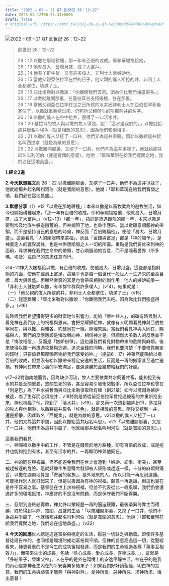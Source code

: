 ```yaml
---
title: "2022 – 09 – 21 QT 創世記 26：12~22"
date: 2025-04-12T00:25:34+0800
draft: false
# original_url: https://cmtc.tw/2022-09-21-qt-%e5%89%b5%e4%b8%96%e8%a8%98-26%ef%bc%9a1222
---
```


![2022 – 09 – 21 QT 創世記 26：12~22](/images/qt.jpg  "2022 – 09 – 21 QT 創世記 26：12~22")

> 創世記 26：12~22
>
> 26：12 以撒在那地耕種，那一年有百倍的收成。耶和華賜福給他，  
> 26：13 他就昌大，日增月盛，成了大富戶。  
> 26：14 他有羊群牛群，又有許多僕人，非利士人就嫉妒他。  
> 26：15 當他父親亞伯拉罕在世的日子，他父親的僕人所挖的井，非利士人全都塞住，填滿了土。  
> 26：16 亞比米勒對以撒說：「你離開我們去吧。因為你比我們強盛得多。」  
> 26：17 以撒就離開那裏，在基拉耳谷支搭帳棚，住在那裏。  
> 26：18 當他父親亞伯拉罕在世之日所挖的水井因非利士人在亞伯拉罕死後塞住了，以撒就重新挖出來，仍照他父親所叫的叫那些井的名字。  
> 26：19 以撒的僕人在谷中挖井，便得了一口活水井。  
> 26：20 基拉耳的牧人與以撒的牧人爭競，說：「這水是我們的。」以撒就給那井起名叫埃色（就是相敵的意思），因為他們和他相爭。  
> 26：21 以撒的僕人又挖了一口井，他們又為這井爭競，因此以撒給這井起名叫西提拿（就是為敵的意思）。  
> 26：22 以撒離開那裏，又挖了一口井，他們不為這井爭競了，他就給那井起名叫利河伯（就是寬闊的意思）。他說：「耶和華現在給我們寬闊之地，我們必在這地昌盛。」

**1.經文3遍**

**2.今天默想經文**創 26：22 以撒離開那裏，又挖了一口井，他們不為這井爭競了，他就給那井起名叫利河伯（就是寬闊的意思）。他說：「耶和華現在給我們寬闊之地，我們必在這地昌盛。」

**3.默想分享**（1）v12「以撒在那地耕種」：本來以撒是以畜牧業為的遊牧生活，如今也開始耕種起來。「那一年有百倍的收成。耶和華賜福給他，他就昌大，日增月盛，成了大富戶。」（v12~13）「那一年」，指的是遭遇饑荒的那一年，本來以撒是要到埃及地謀生躲避饑荒的，但神攔阻了他，也重申應許。當以撒願意順服神的帶領，而不是堅持自己的意思的時候，神反而「百倍賜福他」，使他「昌大、日增月盛」。這裏看見「人的順服帶來蒙福」，而且「金錢與富足」都是「神的賜予」，是神畫定人的疆界居住，也是神供應順服之人一切的所需。重點是我們要肯來到神的面前，尋求神在我們生命中的帶領，甘心順服祂的旨意，而不是隨著世界（所多瑪、埃及）或自己的意思任意而行。

v14~21神大大賜福給以撒，有百倍的收成，使他昌大、日增月盛，這些都是指財物的方面，使他在經濟上富足，這幾乎也是每一個世代一般世人一生追求的至高目標：昌大與興盛。但顯然金錢的富足也會帶來相對的副作用：他人的嫉妒紛爭—「非利士人就嫉妒以撒，有羊群牛群與許多僕人」（v14），結果就是：  
（一）「他父親的僕人所挖的井，非利士人全都塞住，填滿了土」（v15）  
（二）趕逐離開：「亞比米勒對以撒說：「你離開我們去吧。因為你比我們強盛得多。」（v16）

有時候我們希望獲得更多的財富地位影響力，能夠「榮神益人」，的確有時候別人看見神在我們身上的祝福與恩典，會把榮耀歸給神，就像有人明顯看見神與亞伯拉罕同在，與以撒、與雅各、約瑟同在一樣。照理來說，當我們看見神與人同在，賜福與人，我們的反應應該是悔改轉向神，相信神才是。但顯然大多數人的反應並不是「悔改相信」，反而是「嫉妒紛爭」，這也讓我們看見財物帶來的危險與麻煩。後來使得以撒一再遭遇攻擊與逃避。追求金錢的同時，我們也要清楚「不要倚靠無定的錢財；只要倚靠那厚賜百物給我們享受的神。」（提前6：17）神雖然能賜給以撒百倍的收成，但並沒有給以撒帶來穩定安逸的生活，反而是一再的搬家甚至逃亡避禍。有神同在帶來心裏的平安滿足，要遠遠勝於金錢帶給我們的好處。

v17~22對迦南地而言，因為缺少河流，牧人主要依靠井水飼養牲畜，能夠挖到有水的井是至關重要，悠關生死的事，甚至容易引發衝突戰爭。所以亞伯拉罕也曾在「別是巴」為了井水被奪而與亞比米勒爭取所有權（創21章）如今以撒因為嫉妒被逐，為了生存而必須挖井，v18特別是將從前亞伯拉罕曾挖過被塞的井重新挖出來，神也祝福了他，挖到了「活水井」（v19）。卻又再一次遭到嫉妒紛爭，基拉耳的牧人與他相爭，以撒將這井取名「埃色」，就是相敵的意思。隨後又挖到一井，還是相爭，因此取名「西提拿」，就是為敵的意思。v21以撒的僕人又挖了一口井，他們又為這井爭競，因此以撒給這井起名叫思）。v22「以撒離開那裏，又挖了一口井，他們不為這井爭競了，他就給那井起名叫利河伯（就是寬闊的意思）。」

這裏我們看見：  
一、神賜福以撒手中的工作，不管是在饑荒的地方耕種，卻有百倍的收成，或是挖井也能夠挖到有水，甚至有活水的井，一再顯明神與他同在。

二、神的同在與祝福，但不能避免我們在世上會遭到「嫉妒、紛爭、衝突」，甚至被趕被逐的危險。這就好像作生意賺大錢卻被人誣陷或趕逐一樣，十分的麻煩與痛苦。以撒在迦南地算是「寄居的客旅」，是外地來的人，所以只能一再忍耐退讓。可能換作別人就打起來了，但是以撒因為有神的祝福，願意一再退讓，但這也實在是件不容易之事。基督徒在世上求神祝福，但並不代表從此一帆風順，我們仍會遭遇許多的環境抵擋，神應許的不是沒有問題，而是保守我們不斷得勝。

三、忍耐到底終必得救，神允許以撒經歷一再的逼迫艱難，最後緊緊倚靠主而得勝，終於得到平靜、寬闊、昌盛的生活：「以撒離開那裏，又挖了一口井，他們不為這井爭競了，他就給那井起名叫利河伯（就是寬闊的意思）。他說：「耶和華現在給我們寬闊之地，我們必在這地昌盛。」（v22）

**4.今天的回應**世人總是追逐富裕與穩定的生活，厭惡一切缺乏與動蕩。即使許多基督徒禱告神的，也同樣是環境的成功富裕與平順。但神的旨意高過這一切，從聖經看來，神更看重的不是今生的成功富裕發達，而是我們的生命經過各樣「萬事互相效力」，而帶來生命的成長，包括「信心成長、愛心成長、喜樂成長…」，這就是「多結果子，榮耀父神」。人在乎的是外在環境上的安逸平靜生活，神在乎的是我們內心信靠神產生內在的平安喜樂多結果子！如果我們好好讀聖經，明白神的旨意，我們的生命與禱告才能夠「與神對齊」，愛神所愛，惡神所惡、求神所求、活出基督！